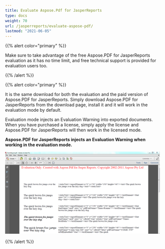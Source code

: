 ```yaml
---
title: Evaluate Aspose.Pdf for JasperReports
type: docs
weight: 70
url: /jasperreports/evaluate-aspose-pdf/
lastmod: "2021-06-05"
---
```


{{% alert color="primary" %}}

Make sure to take advantage of the free Aspose.PDF for JasperReports evaluation as it has no time limit, and free technical support is provided for evaluation users too.

{{% /alert %}}

{{% alert color="primary" %}}

It is the same download for both the evaluation and the paid version of Aspose.PDF for JasperReports. Simply download Aspose.PDF for JasperReports from the download page, install it and it will work in the evaluation mode by default.

Evaluation mode injects an Evaluation Warning into exported documents. When you have purchased a license, simply apply the license and Aspose.PDF for JasperReports will then work in the licensed mode.

**Aspose.PDF for JasperReports injects an Evaluation Warning when working in the evaluation mode.**


![todo:image_alt_text](evaluate-aspose-pdf_1.png)

{{% /alert %}}
